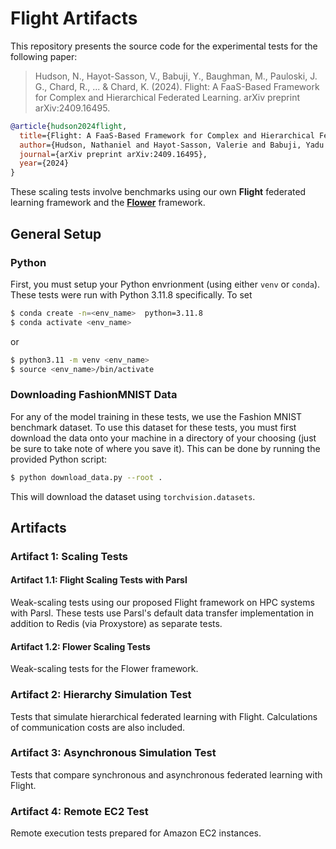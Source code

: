 # Flight Artifacts

This repository presents the source code for the experimental tests for the following paper:
> Hudson, N., Hayot-Sasson, V., Babuji, Y., Baughman, M., Pauloski, J. G., Chard, R., ... & Chard, K. (2024). Flight: A FaaS-Based Framework for Complex and Hierarchical Federated Learning. arXiv preprint arXiv:2409.16495.

```bibtex
@article{hudson2024flight,
  title={Flight: A FaaS-Based Framework for Complex and Hierarchical Federated Learning},
  author={Hudson, Nathaniel and Hayot-Sasson, Valerie and Babuji, Yadu and Baughman, Matt and Pauloski, J Gregory and Chard, Ryan and Foster, Ian and Chard, Kyle},
  journal={arXiv preprint arXiv:2409.16495},
  year={2024}
}
```

These scaling tests involve benchmarks using our own **Flight** federated learning framework and the
[**Flower**](https://flower.ai) framework.

## General Setup

### Python
First, you must setup your Python envrionment (using either `venv` or `conda`). 
These tests were run with Python 3.11.8 specifically.
To set 

```sh
$ conda create -n=<env_name>  python=3.11.8
$ conda activate <env_name>
```

or

```sh
$ python3.11 -m venv <env_name>
$ source <env_name>/bin/activate
```

### Downloading FashionMNIST Data
For any of the model training in these tests, we use the Fashion MNIST benchmark dataset. To use this dataset for these tests,
you must first download the data onto your machine in a directory of your choosing (just be sure to take note of where you save it).
This can be done by running the provided Python script:
```sh
$ python download_data.py --root .
```
This will download the dataset using `torchvision.datasets`. 

## Artifacts

### Artifact 1: Scaling Tests

#### Artifact 1.1: Flight Scaling Tests with Parsl
Weak-scaling tests using our proposed Flight framework on HPC systems with Parsl.
These tests use Parsl's default data transfer implementation in addition to Redis (via Proxystore) as separate tests.

#### Artifact 1.2: Flower Scaling Tests
Weak-scaling tests for the Flower framework.

### Artifact 2: Hierarchy Simulation Test
Tests that simulate hierarchical federated learning with Flight.
Calculations of communication costs are also included.

### Artifact 3: Asynchronous Simulation Test
Tests that compare synchronous and asynchronous federated learning with Flight.

### Artifact 4: Remote EC2 Test
Remote execution tests prepared for Amazon EC2 instances.

